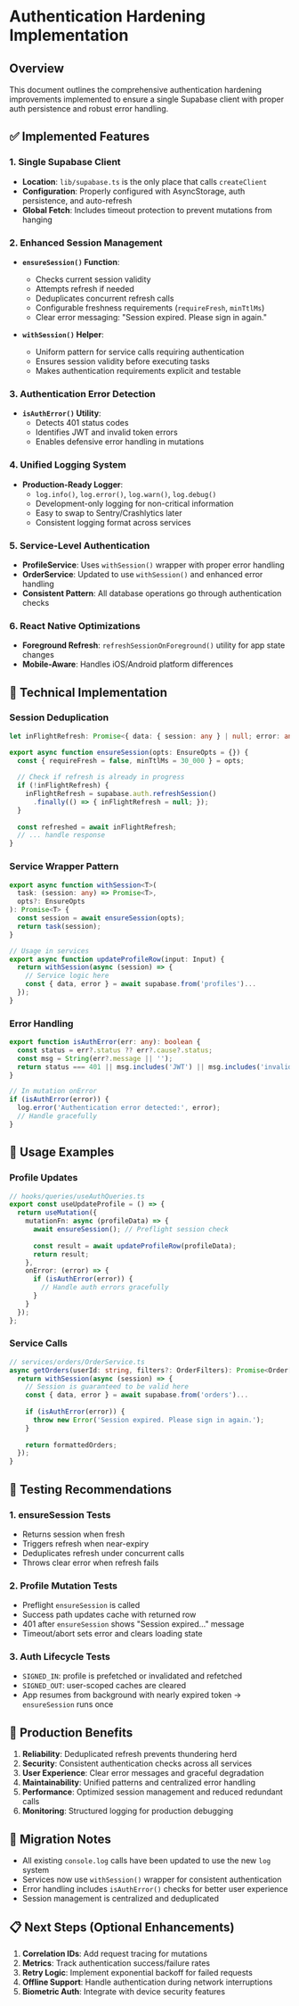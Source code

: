 # Authentication Hardening Implementation

## Overview
This document outlines the comprehensive authentication hardening improvements implemented to ensure a single Supabase client with proper auth persistence and robust error handling.

## ✅ Implemented Features

### 1. Single Supabase Client
- **Location**: `lib/supabase.ts` is the only place that calls `createClient`
- **Configuration**: Properly configured with AsyncStorage, auth persistence, and auto-refresh
- **Global Fetch**: Includes timeout protection to prevent mutations from hanging

### 2. Enhanced Session Management
- **`ensureSession()` Function**: 
  - Checks current session validity
  - Attempts refresh if needed
  - Deduplicates concurrent refresh calls
  - Configurable freshness requirements (`requireFresh`, `minTtlMs`)
  - Clear error messaging: "Session expired. Please sign in again."

- **`withSession()` Helper**: 
  - Uniform pattern for service calls requiring authentication
  - Ensures session validity before executing tasks
  - Makes authentication requirements explicit and testable

### 3. Authentication Error Detection
- **`isAuthError()` Utility**: 
  - Detects 401 status codes
  - Identifies JWT and invalid token errors
  - Enables defensive error handling in mutations

### 4. Unified Logging System
- **Production-Ready Logger**: 
  - `log.info()`, `log.error()`, `log.warn()`, `log.debug()`
  - Development-only logging for non-critical information
  - Easy to swap to Sentry/Crashlytics later
  - Consistent logging format across services

### 5. Service-Level Authentication
- **ProfileService**: Uses `withSession()` wrapper with proper error handling
- **OrderService**: Updated to use `withSession()` and enhanced error handling
- **Consistent Pattern**: All database operations go through authentication checks

### 6. React Native Optimizations
- **Foreground Refresh**: `refreshSessionOnForeground()` utility for app state changes
- **Mobile-Aware**: Handles iOS/Android platform differences

## 🔧 Technical Implementation

### Session Deduplication
```typescript
let inFlightRefresh: Promise<{ data: { session: any } | null; error: any } | null> | null = null;

export async function ensureSession(opts: EnsureOpts = {}) {
  const { requireFresh = false, minTtlMs = 30_000 } = opts;
  
  // Check if refresh is already in progress
  if (!inFlightRefresh) {
    inFlightRefresh = supabase.auth.refreshSession()
      .finally(() => { inFlightRefresh = null; });
  }
  
  const refreshed = await inFlightRefresh;
  // ... handle response
}
```

### Service Wrapper Pattern
```typescript
export async function withSession<T>(
  task: (session: any) => Promise<T>,
  opts?: EnsureOpts
): Promise<T> {
  const session = await ensureSession(opts);
  return task(session);
}

// Usage in services
export async function updateProfileRow(input: Input) {
  return withSession(async (session) => {
    // Service logic here
    const { data, error } = await supabase.from('profiles')...
  });
}
```

### Error Handling
```typescript
export function isAuthError(err: any): boolean {
  const status = err?.status ?? err?.cause?.status;
  const msg = String(err?.message || '');
  return status === 401 || msg.includes('JWT') || msg.includes('invalid token');
}

// In mutation onError
if (isAuthError(error)) {
  log.error('Authentication error detected:', error);
  // Handle gracefully
}
```

## 📱 Usage Examples

### Profile Updates
```typescript
// hooks/queries/useAuthQueries.ts
export const useUpdateProfile = () => {
  return useMutation({
    mutationFn: async (profileData) => {
      await ensureSession(); // Preflight session check
      
      const result = await updateProfileRow(profileData);
      return result;
    },
    onError: (error) => {
      if (isAuthError(error)) {
        // Handle auth errors gracefully
      }
    }
  });
};
```

### Service Calls
```typescript
// services/orders/OrderService.ts
async getOrders(userId: string, filters?: OrderFilters): Promise<Order[]> {
  return withSession(async (session) => {
    // Session is guaranteed to be valid here
    const { data, error } = await supabase.from('orders')...
    
    if (isAuthError(error)) {
      throw new Error('Session expired. Please sign in again.');
    }
    
    return formattedOrders;
  });
}
```

## 🧪 Testing Recommendations

### 1. ensureSession Tests
- Returns session when fresh
- Triggers refresh when near-expiry
- Deduplicates refresh under concurrent calls
- Throws clear error when refresh fails

### 2. Profile Mutation Tests
- Preflight `ensureSession` is called
- Success path updates cache with returned row
- 401 after `ensureSession` shows "Session expired..." message
- Timeout/abort sets error and clears loading state

### 3. Auth Lifecycle Tests
- `SIGNED_IN`: profile is prefetched or invalidated and refetched
- `SIGNED_OUT`: user-scoped caches are cleared
- App resumes from background with nearly expired token → `ensureSession` runs once

## 🚀 Production Benefits

1. **Reliability**: Deduplicated refresh prevents thundering herd
2. **Security**: Consistent authentication checks across all services
3. **User Experience**: Clear error messages and graceful degradation
4. **Maintainability**: Unified patterns and centralized error handling
5. **Performance**: Optimized session management and reduced redundant calls
6. **Monitoring**: Structured logging for production debugging

## 🔄 Migration Notes

- All existing `console.log` calls have been updated to use the new `log` system
- Services now use `withSession()` wrapper for consistent authentication
- Error handling includes `isAuthError()` checks for better user experience
- Session management is centralized and deduplicated

## 📋 Next Steps (Optional Enhancements)

1. **Correlation IDs**: Add request tracing for mutations
2. **Metrics**: Track authentication success/failure rates
3. **Retry Logic**: Implement exponential backoff for failed requests
4. **Offline Support**: Handle authentication during network interruptions
5. **Biometric Auth**: Integrate with device security features
